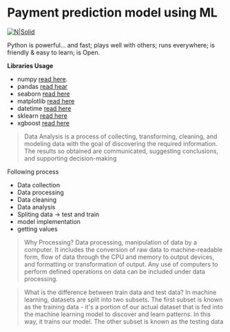 # Payment prediction model using ML
 
[![N|Solid](https://www.python.org/static/img/python-logo@2x.png)](https://www.python.org/)

Python is powerful... and fast;
plays well with others;
runs everywhere;
is friendly & easy to learn;
is Open.

**Libraries Usage**
- numpy [read here](https://numpy.org/).
- pandas  [read hear](https://pandas.pydata.org/)
- seaborn [read here](https://seaborn.pydata.org/)
- matplotlib [read here](https://matplotlib.org/)
- datetime [read here](https://docs.python.org/3/library/datetime.html)
- sklearn [read here](https://scikit-learn.org/stable/)
- xgboost [read here](https://xgboost.readthedocs.io/en/stable/)

>Data Analysis is a process of collecting, transforming, cleaning, and modeling data with the goal of discovering the required information. The results so obtained are communicated, suggesting conclusions, and supporting decision-making

Following process 
- Data collection
- Data processing
- Data cleaning
- Data analysis 
- Spliting data -> test and train
- model implementation
- getting values

>Why Processing?
Data processing, manipulation of data by a computer. It includes the conversion of raw data to machine-readable form, flow of data through the CPU and memory to output devices, and formatting or transformation of output. Any use of computers to perform defined operations on data can be included under data processing.

>What is the difference between train data and test data?
In machine learning, datasets are split into two subsets. The first subset is known as the training data - it's a portion of our actual dataset that is fed into the machine learning model to discover and learn patterns. In this way, it trains our model. The other subset is known as the testing data

